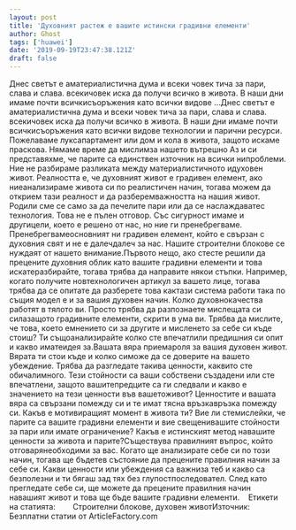 ```yaml
---
layout: post
title: 'Духовният растеж е вашите истински градивни елементи'
author: Ghost
tags: ['huawei']
date: '2019-09-19T23:47:38.121Z'
draft: false
---
```


Днес светът е аматериалистична дума и всеки човек тича за пари, слава и слава. всекичовек иска да получи всичко в живота. В наши дни имаме почти всичкисъоръжения като всички видове ...Днес светът е аматериалистична дума и всеки човек тича за пари, слава и слава. всекичовек иска да получи всичко в живота. В наши дни имаме почти всичкисъоръжения като всички видове технологии и парични ресурси. Пожелаваме луксапартамент или дом и кола в живота, защото искаме праскова. Нямаме време да мислимза нашето вътрешно Аз и си представяхме, че парите са единствен източник на всички нипроблеми. Ние не разбираме разликата между материалистичното идуховен живот. Реалността е, че духовният живот е градивен елемент, ако ниеанализираме живота си по реалистичен начин, тогава можем да открием тази реалност и да разберемважността на нашия живот. Родили сме се само за да печелите пари или да се наслаждаватес технология. Това не е пълен отговор. Със сигурност имаме и другицели, което е решено от нас, но ние ги пренебрегваме. Пренебрегвамеосновният ни градивен елемент, който е свързан с духовния свят и не е далечдалеч за нас. Нашите строителни блокове се нуждаят от нашето внимание.Първото нещо, ако стесте решили да прецените духовния облик като вашите градивни елементи и това искатеразбирайте, тогава трябва да направите някои стъпки. Например, когато получите новтехнологичен артикул за вашето лице, тогава трябва да се опитате да разберете това кактази система работи така по същия модел е и за вашия духовен начин. Колко духовнокачества работят в тялото ви. Просто трябва да разпознаете мислещата си силазащото градивните елементи, скрити в ума ви. Трябва да мислите, че това, което емнението си за другите и мисленето за себе си къде стоиш? Ти същоанализирайте колко сте впечатлили предишния си опит и какво иматеидея за.Вашата вяра приемароля за вашия духовен живот. Вярата ти стои къде и колко симоже да се доверите на вашето убеждение. Трябва да разгледате такива ценности, каквито сте обичалимного. Тези стойности са ваши собствени създадени или сте впечатлени, защото вашитепредците са ги следвали и какво е значението на тези ценности във вашетоживот? Ценностите и вашата вяра са свързани помежду си и те имат тясна връзкавръзка помежду си. Какъв е мотивиращият момент в живота ти? Вие ли стемислейки, че парите са вашите градивни елементи и вие свещенивашите стойности за пари или имате ограничение? Какъв е истинският метод навашите ценности за живота и парите?Съществува правилният въпрос, който отговарянеобходими за вас. Когато ще анализирате себе си по този начин, тогава ще бъдетев състояние да прецените правилния начин за себе си. Какви ценности или убеждения са важниза теб и какво са безполезни и ти бягаш зад тях без глупостпоследовател. След като прегледате себе си, ще можете да прецените правилния начин навашият живот и това ще бъде вашите градивни елементи.    Етикети на статията:        Строителни блокове, духовен животИзточник: Безплатни статии от ArticleFactory.com

